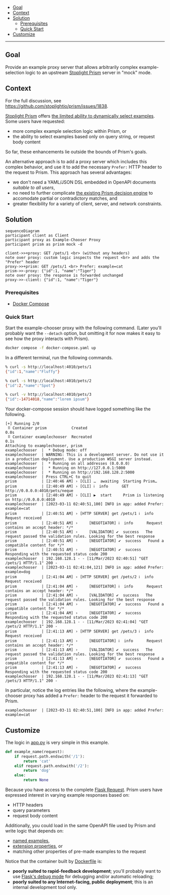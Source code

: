 - [Goal](#goal)
- [Context](#context)
- [Solution](#solution)
  - [Prerequisites](#prerequisites)
  - [Quick Start](#quick-start)
- [Customize](#customize)

---------------------------------------------------------------------

## Goal

Provide an example proxy server that allows arbitrarily complex
example-selection logic to an upstream [Stoplight
Prism](https://github.com/stoplightio/prism) server in "mock" mode.

## Context

For the full discussion, see https://github.com/stoplightio/prism/issues/1838.

[Stoplight Prism](https://github.com/stoplightio/prism) offers [the limited
ability to dynamically select
examples](https://docs.stoplight.io/docs/prism/83dbbd75532cf-http-mocking#dynamic-response-generation).
Some users have requested:
- more complex example selection logic within Prism, or
- the ability to select examples based only on query string, or request body
  content

So far, these enhancements lie outside the bounds of Prism's goals.

An alternative approach is to add a proxy server which includes this complex
behavior, and use it to add the necessary `Prefer:` HTTP header to the request
to Prism.  This approach has several advantages:
- we don't need a YAML/JSON DSL embedded in OpenAPI documents _suitable to all
  users_,
- no need to further complicate [the existing Prism decision
  engine](https://docs.stoplight.io/docs/prism/83dbbd75532cf-http-mocking#prism-decision-engine)
  to accomodate partial or contradictory matches, and
- greater flexibility for a variety of client, server, and network constraints.

## Solution

```mermaid
sequenceDiagram
participant client as Client
participant proxy as Example-Chooser Proxy
participant prism as prism mock -d

client->>+proxy: GET /pets/1 <br> (without any headers)
note over proxy: custom logic inspects the request <br> and adds the "Prefer" header
proxy->>+prism: GET /pets/1 <br> Prefer: example=cat
prism->>-proxy: {"id":1, "name":"Tiger"}
note over proxy: the response is forwarded unchanged
proxy->>-client: {"id":1, "name":"Tiger"}
```

### Prerequisites

- [Docker Compose](https://docs.docker.com/compose/install/#installation-scenarios)

### Quick Start

Start the example-chooser proxy with the following command.  (Later you'll
probably want the `--detach` option, but omitting it for now makes it easy to
see how the proxy interacts with Prism).

```sh
docker compose -f docker-compose.yaml up
```

In a different terminal, run the following commands.

```sh
% curl -s http://localhost:4010/pets/1
{"id":1,"name":"Fluffy"}

% curl -s http://localhost:4010/pets/2
{"id":2,"name":"Spot"}

% curl -v http://localhost:4010/pets/3
{"id":-14714018,"name":"lorem ipsum"}
```

Your docker-compose session should have logged something like the following.

```
[+] Running 2/0
 ⠿ Container prism           Created                                                                          0.0s
 ⠿ Container examplechooser  Recreated                                                                        0.1s
Attaching to examplechooser, prism
examplechooser  |  * Debug mode: off
examplechooser  | WARNING: This is a development server. Do not use it in a production deployment. Use a production WSGI server instead.
examplechooser  |  * Running on all addresses (0.0.0.0)
examplechooser  |  * Running on http://127.0.0.1:5000
examplechooser  |  * Running on http://192.168.128.2:5000
examplechooser  | Press CTRL+C to quit
prism           | [2:40:46 AM] › [CLI] …  awaiting  Starting Prism…
prism           | [2:40:49 AM] › [CLI] ℹ  info      GET        http://0.0.0.0:4010/pets/neque
prism           | [2:40:49 AM] › [CLI] ▶  start     Prism is listening on http://0.0.0.0:4010
examplechooser  | [2023-03-11 02:40:51,100] INFO in app: added Prefer: example=cat
prism           | [2:40:51 AM] › [HTTP SERVER] get /pets/1 ℹ  info      Request received
prism           | [2:40:51 AM] ›     [NEGOTIATOR] ℹ  info      Request contains an accept header: */*
prism           | [2:40:51 AM] ›     [VALIDATOR] ✔  success   The request passed the validation rules. Looking for the best response
prism           | [2:40:51 AM] ›     [NEGOTIATOR] ✔  success   Found a compatible content for */*
prism           | [2:40:51 AM] ›     [NEGOTIATOR] ✔  success   Responding with the requested status code 200
examplechooser  | 192.168.128.1 - - [11/Mar/2023 02:40:51] "GET /pets/1 HTTP/1.1" 200 -
examplechooser  | [2023-03-11 02:41:04,121] INFO in app: added Prefer: example=dog
prism           | [2:41:04 AM] › [HTTP SERVER] get /pets/2 ℹ  info      Request received
prism           | [2:41:04 AM] ›     [NEGOTIATOR] ℹ  info      Request contains an accept header: */*
prism           | [2:41:04 AM] ›     [VALIDATOR] ✔  success   The request passed the validation rules. Looking for the best response
prism           | [2:41:04 AM] ›     [NEGOTIATOR] ✔  success   Found a compatible content for */*
prism           | [2:41:04 AM] ›     [NEGOTIATOR] ✔  success   Responding with the requested status code 200
examplechooser  | 192.168.128.1 - - [11/Mar/2023 02:41:04] "GET /pets/2 HTTP/1.1" 200 -
prism           | [2:41:13 AM] › [HTTP SERVER] get /pets/3 ℹ  info      Request received
prism           | [2:41:13 AM] ›     [NEGOTIATOR] ℹ  info      Request contains an accept header: */*
prism           | [2:41:13 AM] ›     [VALIDATOR] ✔  success   The request passed the validation rules. Looking for the best response
prism           | [2:41:13 AM] ›     [NEGOTIATOR] ✔  success   Found a compatible content for */*
prism           | [2:41:13 AM] ›     [NEGOTIATOR] ✔  success   Responding with the requested status code 200
examplechooser  | 192.168.128.1 - - [11/Mar/2023 02:41:13] "GET /pets/3 HTTP/1.1" 200 -
```

In particular, notice the log entries like the following, where the
example-chooser proxy has added a `Prefer:` header to the request it forwarded
to Prism.

```
examplechooser  | [2023-03-11 02:40:51,100] INFO in app: added Prefer: example=cat
```

## Customize

The logic in [app.py](./app.py) is very simple in this example.

```python
def example_name(request):
    if request.path.endswith('/1'):
        return 'cat'
    elif request.path.endswith('/2'):
        return 'dog'
    else:
        return None
```

Because you have access to the complete [Flask
Request](https://flask.palletsprojects.com/en/2.2.x/api/#flask.Request).  Prism
users have expressed interest in varying example responses based on:
- HTTP headers
- query parameters
- request body content

Additionally, you could load in the same OpenAPI file used by Prism and write
logic that depends on:
- [named examples](https://swagger.io/docs/specification/adding-examples/),
- [extension properties](https://swagger.io/docs/specification/openapi-extensions/), or
- matching other properties of pre-made examples to the request

Notice that the container built by [Dockerfile](./Dockerfile) is:
- **poorly suited to rapid-feedback development**; you'll probably want to use
  [Flask's debug mode](https://flask.palletsprojects.com/en/2.2.x/cli/#debug-mode)
  for debugging and/or automatic reloading;
- **poorly suited to any Internet-facing, public deployment**; this is an
  internal development tool only.

